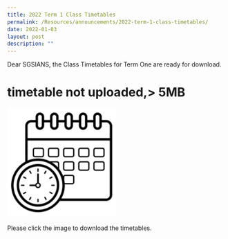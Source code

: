 ```yaml
---
title: 2022 Term 1 Class Timetables
permalink: /Resources/announcements/2022-term-1-class-timetables/
date: 2022-01-03
layout: post
description: ""
---
```

Dear SGSIANS, the Class Timetables for Term One are ready for download.

# timetable not uploaded,> 5MB
<a href="" target = "_blank"> <img src="/images/Announcements/3241389-200.png"
     style="width:50%"></a>

Please click the image to download the timetables.